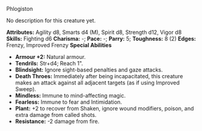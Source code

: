 Phlogiston

No description for this creature yet.

**Attributes:** Agility d8, Smarts d4 (M), Spirit d8, Strength d12,
Vigor d8
**Skills:** Fighting d6
**Charisma:** -; **Pace:** -; **Parry:** 5; **Toughness:** 8 (2)
**Edges:** Frenzy, Improved Frenzy
**Special Abilities**
- **Armour +2:** Natural armour.
- **Tendrils:** Str+d4; Reach 1".
- **Blindsight:** Ignore sight-based penalties and gaze attacks.
- **Death Throes:** Immediately after being incapacitated, this creature
makes an attack against all adjacent targets (as if using Improved
Sweep).
- **Mindless:** Immune to mind-affecting magic.
- **Fearless:** Immune to fear and Intimidation.
- **Plant:** +2 to recover from Shaken, ignore wound modifiers, poison,
and extra damage from called shots.
- **Resistance:** -2 damage from fire.

